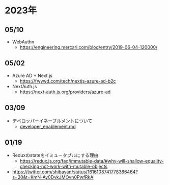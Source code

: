 # 2023年

## 05/10
* WebAuthn
  * https://engineering.mercari.com/blog/entry/2019-06-04-120000/

## 05/02
* Azure AD + Next.js
  * https://fwywd.com/tech/nextjs-azure-ad-b2c
* NextAuth.js
  * https://next-auth.js.org/providers/azure-ad

## 03/09
* デベロッパーイネーブルメントについて
  * [developer_enablement.md](developer_enablement.md)

## 01/19
* Reduxのstateをイミュータブルにする理由
  * https://redux.js.org/faq/immutable-data/#why-will-shallow-equality-checking-not-work-with-mutable-objects
* https://twitter.com/shibayan/status/1616108741778366464?s=20&t=KmN-Ay0DvkJMOvn0PwfRkA
